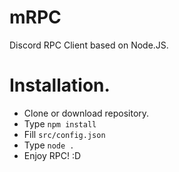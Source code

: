 # mRPC
Discord RPC Client based on Node.JS.

# Installation.
* Clone or download repository.
* Type `npm install`
* Fill `src/config.json`
* Type `node .`
* Enjoy RPC! :D
